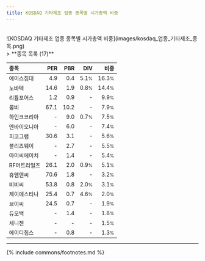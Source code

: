```yaml
---
title: KOSDAQ 기타제조 업종 종목별 시가총액 비중
---
```

<br>
![KOSDAQ 기타제조 업종 종목별 시가총액 비중](images/kosdaq_업종_기타제조_종목.png)
<br>
> **종목 목록 (17)**<a id="list"></a>

| **종목** | **PER** | **PBR** | **DIV** | **비중** |
| :------- | ------: | ------: | ------: | -------: |
| 에이스침대 | 4.9 | 0.4 | 5.1<small>%</small> | 16.3<small>%</small> |
| 노바텍 | 14.6 | 1.9 | 0.8<small>%</small> | 14.4<small>%</small> |
| 리튬포어스 | 1.2 | 0.9 | - | 9.9<small>%</small> |
| 꿈비 | 67.1 | 10.2 | - | 7.9<small>%</small> |
| 하인크코리아 | - | 9.0 | 0.7<small>%</small> | 7.5<small>%</small> |
| 엔바이오니아 | - | 6.0 | - | 7.4<small>%</small> |
| 피코그램 | 30.6 | 3.1 | - | 5.6<small>%</small> |
| 블리츠웨이 | - | 2.7 | - | 5.5<small>%</small> |
| 아이씨에이치 | - | 1.4 | - | 5.4<small>%</small> |
| RF머트리얼즈 | 26.1 | 2.0 | 0.9<small>%</small> | 5.1<small>%</small> |
| 휴엠앤씨 | 70.6 | 1.8 | - | 3.2<small>%</small> |
| 비비씨 | 53.8 | 0.8 | 2.0<small>%</small> | 3.1<small>%</small> |
| 제이에스티나 | 25.4 | 0.7 | 4.6<small>%</small> | 2.0<small>%</small> |
| 브이씨 | 24.5 | 0.7 | - | 1.9<small>%</small> |
| 듀오백 | - | 1.4 | - | 1.8<small>%</small> |
| 세니젠 | - | - | - | 1.5<small>%</small> |
| 에이디칩스 | - | 0.8 | - | 1.3<small>%</small> |

---
{% include commons/footnotes.md %}